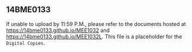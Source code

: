 ## 14BME0133
If unable to upload by 11:59 P.M., please refer to the documents hosted at https://14bme0133.github.io/MEE1032 and https://14bme0133.github.io/MEE1032L.
This file is a placeholder for the `Digital Copies`.
